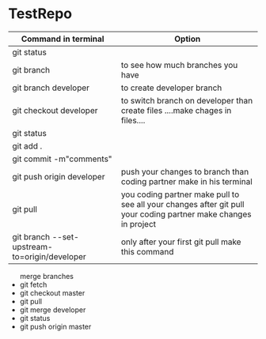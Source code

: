 # TestRepo

Command in terminal     |    Option
------------------------|---------------------------------
git status|
git branch |to see how much branches you have
git branch developer| to create developer branch
git checkout developer | to switch branch on developer than create files ....make chages in files....
git status |
git add . |
git commit -m"comments" |
git push origin developer | push your changes to branch than coding partner make in his terminal
git pull | you coding partner make pull to see all your changes after git pull your coding partner make changes in project 
git branch --set-upstream-to=origin/developer | only after your first git pull make this command
<ul>merge branches 

<li>git fetch</li>
<li>git checkout master</li>
<li>git pull</li>
<li>git merge developer</li>
<li>git status</li>
<li>git push origin master</li>
</ul>
